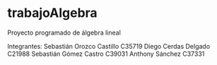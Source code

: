 # trabajoAlgebra
Proyecto programado de álgebra lineal

Integrantes:
Sebastián Orozco Castillo C35719
Diego Cerdas Delgado C21988
Sebastián Gómez Castro C39031
Anthony Sánchez C37331
